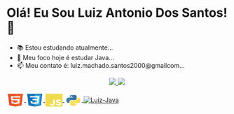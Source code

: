 # Olá! Eu Sou Luiz Antonio Dos Santos! 👋 #

- 📚 Estou estudando atualmente...
- 🌱 Meu foco hoje é estudar Java...
- 📫 Meu contato é: luiz.machado.santos2000@gmailcom...

<div align="center">
  <a href="https://github.com/luiz01204">
  <img height="140em" src="https://github-readme-stats.vercel.app/api?username=luiz01204&show_icons=false&theme=dark&include_all_commits=true&count_private=true"/>
  <img height="140em" src="https://github-readme-stats.vercel.app/api/top-langs/?username=luiz01204&layout=compact&langs_count=7&theme=dark"/>
</div>

<div style="display: inline_block"><br>
  <img align="center" alt="Luiz-HTML" height="30" width="40" src="https://raw.githubusercontent.com/devicons/devicon/master/icons/html5/html5-original.svg">
  <img align="center" alt="Luiz-CSS" height="30" width="40" src="https://raw.githubusercontent.com/devicons/devicon/master/icons/css3/css3-original.svg">
  <img align="center" alt="Luiz-Js" height="30" width="40" src="https://raw.githubusercontent.com/devicons/devicon/master/icons/javascript/javascript-plain.svg">
  <img align="center" alt="Luiz-Python" height="30" width="40" src="https://raw.githubusercontent.com/devicons/devicon/master/icons/python/python-original.svg">
  <img align="center" alt="Luiz-Java" height="30" width="40"  src="https://cdn.jsdelivr.net/gh/devicons/devicon/icons/java/java-original.svg" />
</div>
